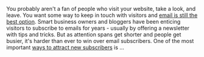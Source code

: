 You probably aren't a fan of people who visit your website, take a look,
and leave. You want some way to keep in touch with visitors and [email
is still the best
option](/blog/2014/01/06/email-marketing-statistics-2014/).
Smart business owners and bloggers have been enticing visitors to
subscribe to emails for years - usually by offering a newsletter with
tips and tricks. But as attention spans get shorter and people get
busier, it's harder than ever to win over email subscribers. One of the
most important [ways to attract new
subscribers](/blog/2014/02/24/16-opt-in-tricks-to-grow-your-email-list/)
is ...